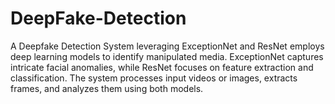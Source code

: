 # DeepFake-Detection
A Deepfake Detection System leveraging ExceptionNet and ResNet employs deep learning models to identify manipulated media. ExceptionNet captures intricate facial anomalies, while ResNet focuses on feature extraction and classification. The system processes input videos or images, extracts frames, and analyzes them using both models.
